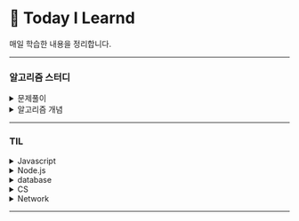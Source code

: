 # 📕 Today I Learnd

매일 학습한 내용을 정리합니다.

---

### **알고리즘 스터디**

<!--////////////////////////////////////////////////////-->

<details>
<summary>문제풀이</summary>
<div markdown="1">

-   [programmers 문제](algorithm/programmers)
-   [baekjoon 문제](algorithm/baekjoon)

</div>
</details>

<!--////////////////////////////////////////////////////-->

<details>
<summary>알고리즘 개념</summary>
<div markdown="1">

-   [시간복잡도와 공간복잡도](algorithm/algorithm/시간%20복잡도와%20공간%20복잡도.md)

</div>
</details>
<!--////////////////////////////////////////////////////-->

---

### **TIL**

<!--////////////////////////////////////////////////////-->

<details>
<summary>Javascript</summary>
<div markdown="1">

-   [Javascript](javastript)
</div>
</details>

<!--////////////////////////////////////////////////////-->

<details>
<summary>Node.js</summary>
<div markdown="1">

-   [package.json이란?](node.js/package.js.md)
</div>
</details>

<!--////////////////////////////////////////////////////-->

<details>
<summary>database</summary>
<div markdown="1">

-   [ORM 이란?](database/ORM%20이란.md)
-   [NoSQL vs SQL](database/NoSQL%20vs%20SQL.md)

</div>
</details>

<!--////////////////////////////////////////////////////-->

<details>
<summary>CS</summary>
<div markdown="1">

-   [없음](database/ORM%20이란.md)

</div>
</details>

<!--////////////////////////////////////////////////////-->

<details>
<summary>Network</summary>
<div markdown="1">

-   [CORS 란?](Network/CORS.md)


</div>
</details>

---
